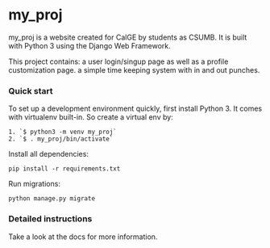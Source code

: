 


# my_proj

my_proj is a website created for CalGE by students as CSUMB. It is built with Python 3 using the Django Web Framework.

This project contains:
a user login/singup page as well as a profile customization page.
a simple time keeping system with in and out punches.

### Quick start

To set up a development environment quickly, first install Python 3. It
comes with virtualenv built-in. So create a virtual env by:

    1. `$ python3 -m venv my_proj`
    2. `$ . my_proj/bin/activate`

Install all dependencies:

    pip install -r requirements.txt

Run migrations:

    python manage.py migrate

### Detailed instructions

Take a look at the docs for more information.

[0]: https://www.python.org/
[1]: https://www.djangoproject.com/
